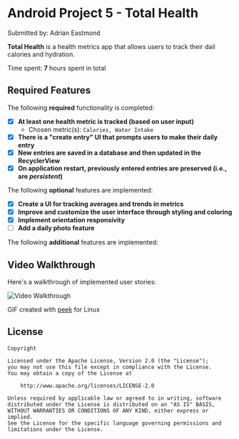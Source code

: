 # Android Project 5 - Total Health

Submitted by: Adrian Eastmond

**Total Health** is a health metrics app that allows users to track their dail calories and hydration.

Time spent: **7** hours spent in total

## Required Features

The following **required** functionality is completed:

- [x] **At least one health metric is tracked (based on user input)**
  - Chosen metric(s): `Calories, Water Intake`
- [x] **There is a "create entry" UI that prompts users to make their daily entry**
- [x] **New entries are saved in a database and then updated in the RecyclerView**
- [x] **On application restart, previously entered entries are preserved (i.e., are _persistent_)**

The following **optional** features are implemented:

- [x] **Create a UI for tracking averages and trends in metrics**
- [x] **Improve and customize the user interface through styling and coloring**
- [x] **Implement orientation responsivity**
- [ ] **Add a daily photo feature**

The following **additional** features are implemented:

## Video Walkthrough

Here's a walkthrough of implemented user stories:

<img src='https://i.imgur.com/6UAxBiR.gif' title='Video Walkthrough' width='' alt='Video Walkthrough' />

<!-- ![Video Walkthrough](https://i.imgur.com/6UAxBiR.gif) -->

<!-- Replace this with whatever GIF tool you used! -->

GIF created with [peek](https://github.com/phw/peek) for Linux

## License

    Copyright

    Licensed under the Apache License, Version 2.0 (the "License");
    you may not use this file except in compliance with the License.
    You may obtain a copy of the License at

        http://www.apache.org/licenses/LICENSE-2.0

    Unless required by applicable law or agreed to in writing, software
    distributed under the License is distributed on an "AS IS" BASIS,
    WITHOUT WARRANTIES OR CONDITIONS OF ANY KIND, either express or implied.
    See the License for the specific language governing permissions and
    limitations under the License.
